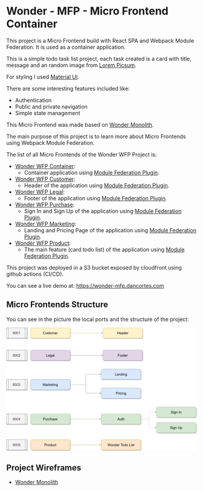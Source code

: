 # Wonder - MFP - Micro Frontend Container

This project is a Micro Frontend build with React SPA and Webpack Module Federation. It is used as a container application.

This is a simple todo task list project, each task created is a card with title, message and an random image from [Lorem Picsum](https://picsum.photos).

For styling I used [Material UI](https://material-ui.com).

There are some interesting features included like:

+ Authentication
+ Public and private navigation
+ Simple state management

This Micro Frontend was made based on [Wonder Monolith](https://github.com/dancortes-git/wonder-monolith).

The main purpose of this project is to learn more about Micro Frontends using Webpack Module Federation.

The list of all Micro Frontends of the Wonder WFP Project is:
+ [Wonder WFP Container](https://github.com/dancortes-git/wonder-mfp-container):
  + Container application using [Module Federation Plugin](https://webpack.js.org/concepts/module-federation).
+ [Wonder WFP Customer](https://github.com/dancortes-git/wonder-mfp-customer):
  + Header of the application using [Module Federation Plugin](https://webpack.js.org/concepts/module-federation).
+ [Wonder WFP Legal](https://github.com/dancortes-git/wonder-mfp-legal):
  + Footer of the application using [Module Federation Plugin](https://webpack.js.org/concepts/module-federation).
+ [Wonder WFP Purchase](https://github.com/dancortes-git/wonder-mfp-purchase):
  + Sign In and Sign Up of the application using [Module Federation Plugin](https://webpack.js.org/concepts/module-federation).
+ [Wonder WFP Marketing](https://github.com/dancortes-git/wonder-mfp-marketing):
  + Landing and Pricing Page of the application using [Module Federation Plugin](https://webpack.js.org/concepts/module-federation).
+ [Wonder WFP Product](https://github.com/dancortes-git/wonder-mfp-product):
  + The main feature (card todo list) of the application using [Module Federation Plugin](https://webpack.js.org/concepts/module-federation).


This project was deployed in a S3 bucket exposed by cloudfront using github actions (CI/CD).

You can see a live demo at: https://wonder-mfp.dancortes.com

## Micro Frontends Structure

You can see in the picture the local ports and the structure of the project:

![Wonder Structure](images/wonder-structure.jpg)

## Project Wireframes

+ [Wonder Monolith](https://github.com/dancortes-git/wonder-monolith)
